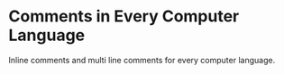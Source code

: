 # Comments in Every Computer Language
Inline comments and multi line comments for every computer language.
